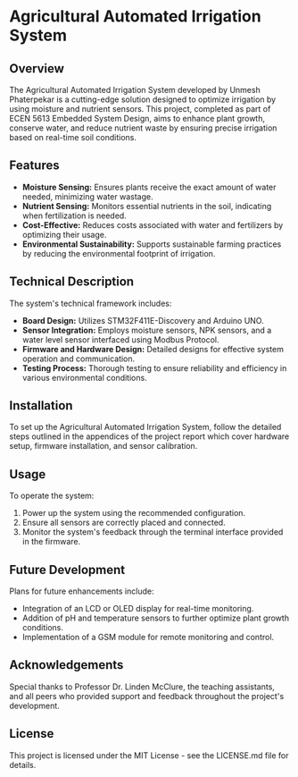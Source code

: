 # Agricultural Automated Irrigation System

## Overview

The Agricultural Automated Irrigation System developed by Unmesh Phaterpekar is a cutting-edge solution designed to optimize irrigation by using moisture and nutrient sensors. This project, completed as part of ECEN 5613 Embedded System Design, aims to enhance plant growth, conserve water, and reduce nutrient waste by ensuring precise irrigation based on real-time soil conditions.

## Features

- **Moisture Sensing:** Ensures plants receive the exact amount of water needed, minimizing water wastage.
- **Nutrient Sensing:** Monitors essential nutrients in the soil, indicating when fertilization is needed.
- **Cost-Effective:** Reduces costs associated with water and fertilizers by optimizing their usage.
- **Environmental Sustainability:** Supports sustainable farming practices by reducing the environmental footprint of irrigation.

## Technical Description

The system's technical framework includes:
- **Board Design:** Utilizes STM32F411E-Discovery and Arduino UNO.
- **Sensor Integration:** Employs moisture sensors, NPK sensors, and a water level sensor interfaced using Modbus Protocol.
- **Firmware and Hardware Design:** Detailed designs for effective system operation and communication.
- **Testing Process:** Thorough testing to ensure reliability and efficiency in various environmental conditions.

## Installation

To set up the Agricultural Automated Irrigation System, follow the detailed steps outlined in the appendices of the project report which cover hardware setup, firmware installation, and sensor calibration.

## Usage

To operate the system:
1. Power up the system using the recommended configuration.
2. Ensure all sensors are correctly placed and connected.
3. Monitor the system's feedback through the terminal interface provided in the firmware.

## Future Development

Plans for future enhancements include:
- Integration of an LCD or OLED display for real-time monitoring.
- Addition of pH and temperature sensors to further optimize plant growth conditions.
- Implementation of a GSM module for remote monitoring and control.

## Acknowledgements

Special thanks to Professor Dr. Linden McClure, the teaching assistants, and all peers who provided support and feedback throughout the project's development.

## License

This project is licensed under the MIT License - see the LICENSE.md file for details.
